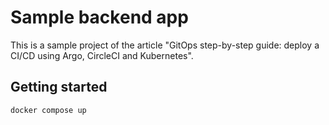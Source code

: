 # Sample backend app

This is a sample project of the article "GitOps step-by-step guide: deploy a CI/CD using Argo, CircleCI and Kubernetes".

## Getting started

```sh
docker compose up
```
